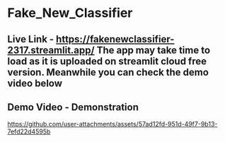 # Fake_New_Classifier

## Live Link - https://fakenewclassifier-2317.streamlit.app/   The app may take time to load as it is uploaded on streamlit cloud free version. Meanwhile you can check the demo video below

## Demo Video - Demonstration


https://github.com/user-attachments/assets/57ad12fd-951d-49f7-9b13-7efd22d4595b

